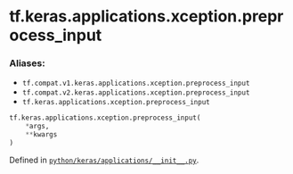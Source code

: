 <div itemscope itemtype="http://developers.google.com/ReferenceObject">
<meta itemprop="name" content="tf.keras.applications.xception.preprocess_input" />
<meta itemprop="path" content="Stable" />
</div>

# tf.keras.applications.xception.preprocess_input



### Aliases:

* `tf.compat.v1.keras.applications.xception.preprocess_input`
* `tf.compat.v2.keras.applications.xception.preprocess_input`
* `tf.keras.applications.xception.preprocess_input`

``` python
tf.keras.applications.xception.preprocess_input(
    *args,
    **kwargs
)
```



Defined in [`python/keras/applications/__init__.py`](/code/stable/tensorflow/python/keras/applications/__init__.py).

<!-- Placeholder for "Used in" -->
